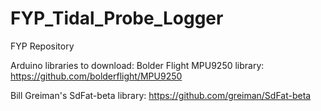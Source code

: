 # FYP_Tidal_Probe_Logger
FYP Repository



Arduino libraries to download:
Bolder Flight MPU9250 library: https://github.com/bolderflight/MPU9250

Bill Greiman's SdFat-beta library: https://github.com/greiman/SdFat-beta
